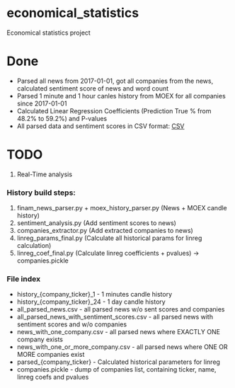 # economical_statistics
Economical statistics project

# Done
* Parsed all news from 2017-01-01, got all companies from the news, calculated sentiment score of news and word count
* Parsed 1 minute and 1 hour canles history from MOEX for all companies since 2017-01-01
* Calculated Linear Regression Coefficients (Prediction True % from 48.2% to 59.2%) and P-values 
* All parsed data and sentiment scores in CSV format: [CSV](https://drive.google.com/open?id=1VvdJM-5Q_2O65xtStWPhj34awS-vKAsc)

# TODO
1. Real-Time analysis

### History build steps:
1. finam_news_parser.py + moex_history_parser.py (News + MOEX candle history)
2. sentiment_analysis.py (Add sentiment scores to news)
3. companies_extractor.py (Add extracted companies to news)
4. linreg_params_final.py (Calculate all historical params for linreg calculation)
5. linreg_coef_final.py (Calculate linreg coefficients + pvalues) -> companies.pickle

### File index
* history_{company_ticker}_1 - 1 minutes candle history
* history_{company_ticker}_24 - 1 day candle history
* all_parsed_news.csv - all parsed news w/o sent scores and companies
* all_parsed_news_with_sentiment_scores.csv - all parsed news with sentiment scores and w/o companies
* news_with_one_company.csv - all parsed news where EXACTLY ONE company exists
* news_with_one_or_more_company.csv - all parsed news where ONE OR MORE companies exist
* parsed_{company_ticker} - Calculated historical parameters for linreg
* companies.pickle - dump of companies list, containing ticker, name, linreg coefs and pvalues
